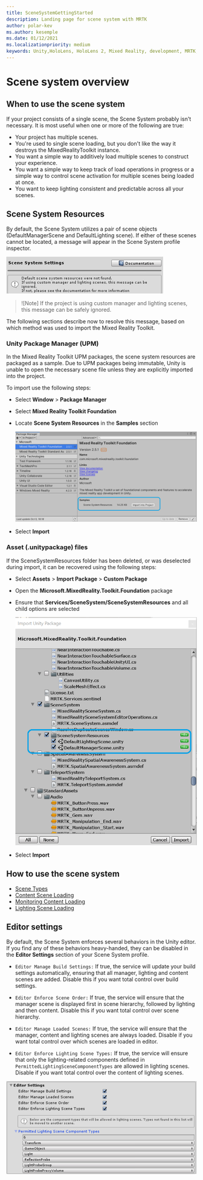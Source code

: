 ```yaml
---
title: SceneSystemGettingStarted
description: Landing page for scene system with MRTK
author: polar-kev
ms.author: kesemple
ms.date: 01/12/2021
ms.localizationpriority: medium
keywords: Unity,HoloLens, HoloLens 2, Mixed Reality, development, MRTK,
---
```


# Scene system overview

## When to use the scene system

If your project consists of a single scene, the Scene System probably isn't necessary. It is most useful when one or more of the following are true:

- Your project has multiple scenes.
- You're used to single scene loading, but you don't like the way it destroys the MixedRealityToolkit instance.
- You want a simple way to additively load multiple scenes to construct your experience.
- You want a simple way to keep track of load operations in progress or a simple way to control scene activation for multiple scenes being loaded at once.
- You want to keep lighting consistent and predictable across all your scenes.

## Scene System Resources

By default, the Scene System utilizes a pair of scene objects (DefaultManagerScene and DefaultLighting scene). If either of these scenes cannot be located,
a message will appear in the Scene System profile inspector.

![Default resources message](../images/scene-system/DefaultResourcesMessage.png)

>![Note]
> If the project is using custom manager and lighting scenes, this message can be safely ignored.

The following sections describe now to resolve this message, based on which method was used to import the Mixed Reality Toolkit.

### Unity Package Manager (UPM)

In the Mixed Reality Toolkit UPM packages, the scene system resources are packaged as a sample. Due to UPM packages being immutable, Unity
is unable to open the necessary scene file unless they are explicitly imported into the project.

To import use the following steps:

- Select **Window** > **Package Manager**
- Select **Mixed Reality Toolkit Foundation**
- Locate **Scene System Resources** in the **Samples** section

  ![Import scene system resources](../images/scene-system/UpmImportSceneSystemResources.png)

- Select **Import**

### Asset (.unitypackage) files

If the SceneSystemResources folder has been deleted, or was deselected during import, it can be recovered using the following steps:

- Select **Assets** > **Import Package** > **Custom Package**
- Open the **Microsoft.MixedReality.Toolkit.Foundation** package
- Ensure that **Services/SceneSystem/SceneSystemResources** and all child options are selected

  ![Reimport scene system resources](../images/scene-system/ReimportSceneSystemResources.png)

- Select **Import**

## How to use the scene system

- [Scene Types](SceneSystemSceneTypes.md)
- [Content Scene Loading](SceneSystemContentLoading.md)
- [Monitoring Content Loading](SceneSystemLoadProgress.md)
- [Lighting Scene Loading](SceneSystemLightingScenes.md)

## Editor settings

By default, the Scene System enforces several behaviors in the Unity editor. If you find any of these behaviors heavy-handed, they can be disabled in the **Editor Settings** section of your Scene System profile.

- `Editor Manage Build Settings:` If true, the service will update your build settings automatically, ensuring that all manager, lighting and content scenes are added. Disable this if you want total control over build settings.

- `Editor Enforce Scene Order:` If true, the service will ensure that the manager scene is displayed first in scene hierarchy, followed by lighting and then content. Disable this if you want total control over scene hierarchy.

- `Editor Manage Loaded Scenes:` If true, the service will ensure that the manager, content and lighting scenes are always loaded. Disable if you want total control over which scenes are loaded in editor.

- `Editor Enforce Lighting Scene Types:` If true, the service will ensure that only the lighting-related components defined in `PermittedLightingSceneComponentTypes` are allowed in lighting scenes. Disable if you want total control over the content of lighting scenes.

![Scene system editor settings](../images/scene-system/MRTK_SceneSystemProfileEditorSettings.PNG)
